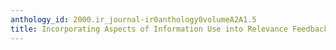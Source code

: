 ```yaml
---
anthology_id: 2000.ir_journal-ir0anthology0volumeA2A1.5
title: Incorporating Aspects of Information Use into Relevance Feedback
---
```

